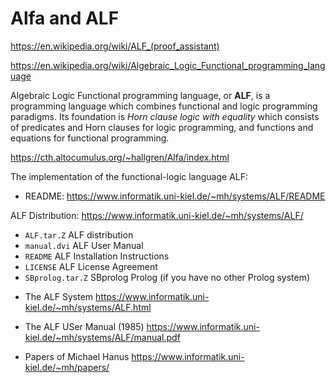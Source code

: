 # Alfa and ALF

https://en.wikipedia.org/wiki/ALF_(proof_assistant)

https://en.wikipedia.org/wiki/Algebraic_Logic_Functional_programming_language

Algebraic Logic Functional programming language, or __ALF__, is a programming language which combines functional and logic programming paradigms. Its foundation is *Horn clause logic with equality* which consists of predicates and Horn clauses for logic programming, and functions and equations for functional programming.

https://cth.altocumulus.org/~hallgren/Alfa/index.html

The implementation of the functional-logic language ALF:
- README: https://www.informatik.uni-kiel.de/~mh/systems/ALF/README

ALF Distribution:
https://www.informatik.uni-kiel.de/~mh/systems/ALF/
- `ALF.tar.Z`      ALF distribution
- `manual.dvi`     ALF User Manual
- `README`         ALF Installation Instructions
- `LICENSE`        ALF License Agreement
- `SBprolog.tar.Z` SBprolog Prolog (if you have no other Prolog system)

* The ALF System
https://www.informatik.uni-kiel.de/~mh/systems/ALF.html

* The ALF USer Manual (1985)
https://www.informatik.uni-kiel.de/~mh/systems/ALF/manual.pdf

* Papers of Michael Hanus
https://www.informatik.uni-kiel.de/~mh/papers/
